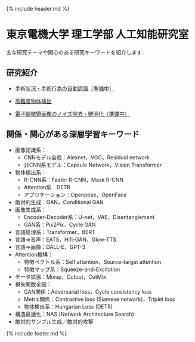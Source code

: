 {% include header.md %} <!-- _includes内のheader.mdをインクルード -->


# 東京電機大学 理工学部 人工知能研究室

<meta name="description" content="東京電機大学 理工学部 人工知能研究室のホームページです．深層学習（Deep Learning）による画像認識・画像生成をはじめとするAI技術の研究を行っています．音声認識・音声生成・自然言語処理などにも手を伸ばしています．">

主な研究テーマや関心のある研究キーワードを紹介します．


[5]: /research/surgery/
[6]: /research/detection/
[7]: /research/denoising/

## 研究紹介
  + [手術状況・手術行為の自動認識（準備中）][5]

  + [高難度物体検出][6]

  + [電子顕微鏡画像のノイズ除去・鮮明化（準備中）][7]

## 関係・関心がある深層学習キーワード
  + 画像認識系：
    + CNNモデル全般：Alexnet，VGG，Residual network
    + 非CNN系モデル：Capsule Network，Vision Transformer
  + 物体検出系：
    + R-CNN系：Faster R-CNN，Mask R-CNN
    + Attention系：DETR
    + アプリケーション：Openpose，OpenFace
  + 敵対的生成：GAN，Conditional GAN
  + 画像生成系：
    + Encoder-Decoder系：U-net，VAE，Disentanglement
    + GAN系：Pix2Pix，Cycle GAN
  + 言語処理系：Transformer，BERT
  + 言語⇒音声：EATS，Hifi-GAN，Glow-TTS
  + 言語⇒画像：DALL-E，GPT-3
  + Attention機構：
    + 特徴ベクトル系：Self attention，Source-target attention
    + 特徴マップ系：Squeeze-and-Excitation
  + データ拡張：Mixup，Cutout，CutMix
  + 損失関数全般：
    + GAN関係：Adversarial loss，Cycle consistency loss
    + Metric関係：Contrastive loss (Siamese network)，Triplet loss
    + 物体検出系：Hungarian Loss (DETR)
  + 構造最適化：NAS (Network Architecture Search)
  + 敵対的サンプル生成／敵対的攻撃


{% include footer.md %} <!-- _includes内のfooter.mdをインクルード -->
